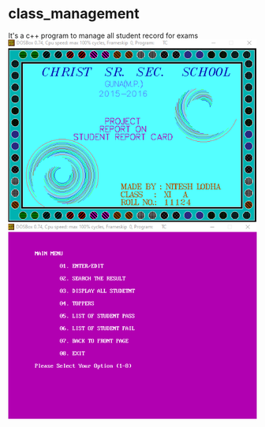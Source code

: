 # class_management
 
It's a c++ program to manage all student record for exams
![](https://github.com/neta000/class_management/blob/master/screen_shot1.png)
![](https://github.com/neta000/class_management/blob/master/screen_shot2.png)
